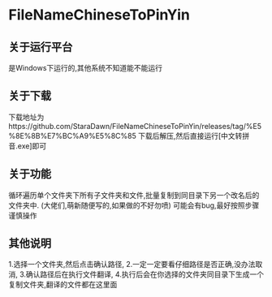 # FileNameChineseToPinYin
## 关于运行平台
是Windows下运行的,其他系统不知道能不能运行
## 关于下载
下载地址为https://github.com/StaraDawn/FileNameChineseToPinYin/releases/tag/%E5%8E%8B%E7%BC%A9%E5%8C%85
下载后解压,然后直接运行[中文转拼音.exe]即可
## 关于功能
 循环遍历单个文件夹下所有子文件夹和文件,批量复制到同目录下另一个改名后的文件夹中.
(大佬们,萌新随便写的,如果做的不好勿喷)
可能会有bug,最好按照步骤谨慎操作
## 其他说明
1.选择一个文件夹,然后点击确认路径,
2.一定一定要看仔细路径是否正确,没办法取消,
3.确认路径后在执行文件翻译,
4.执行后会在你选择的文件夹同目录下生成一个复制文件夹,翻译的文件都在这里面

